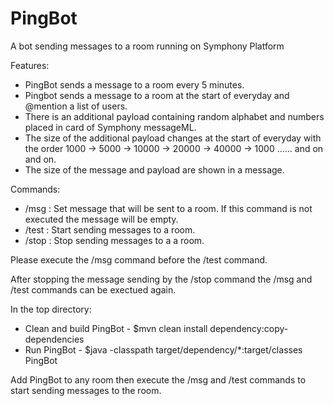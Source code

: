 # PingBot
A bot sending messages to a room running on Symphony Platform

Features:
- PingBot sends a message to a room every 5 minutes.
- Pingbot sends a message to a room at the start of everyday and @mention a list of users.
- There is an additional payload containing random alphabet and numbers placed in card of Symphony messageML.
- The size of the additional payload changes at the start of everyday with the order 1000 -> 5000 -> 10000 -> 20000 -> 40000 -> 1000 ...... and on and on.
- The size of the message and payload are shown in a message.

Commands:
- /msg : Set message that will be sent to a room. If this command is not executed the message will be empty. 
- /test : Start sending messages to a room.
- /stop : Stop sending messages to a a room.

Please execute the /msg command before the /test command.

After stopping the message sending by the /stop command the /msg and /test commands can be exectued again.

In the top directory:
- Clean and build PingBot - $mvn clean install dependency:copy-dependencies
- Run PingBot - $java  -classpath target/dependency/*:target/classes PingBot

Add PingBot to any room then execute the  /msg and /test commands to start sending messages to the room.
